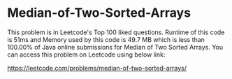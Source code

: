 # Median-of-Two-Sorted-Arrays
This problem is in Leetcode's Top 100 liked questions. Runtime of this code is 51ms and Memory used by this code is 49.7 MB which is less than 100.00% of Java online submissions for Median of Two Sorted Arrays.
You can access this problem on Leetcode using below link: 

https://leetcode.com/problems/median-of-two-sorted-arrays/
